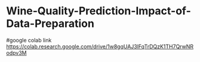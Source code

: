 # Wine-Quality-Prediction-Impact-of-Data-Preparation

#google colab link
https://colab.research.google.com/drive/1w8gqUAJ3lFqTrDQzK1TH7QrwNRodpv3M
